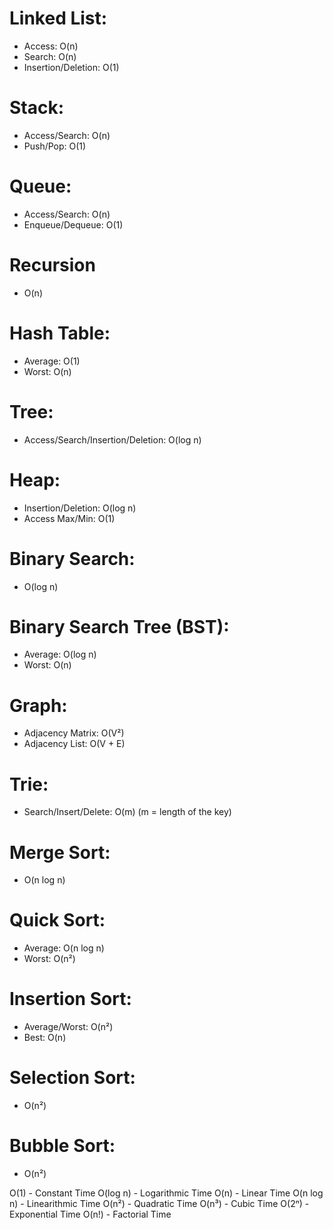 # Linked List:  
- Access: O(n)  
- Search: O(n)  
- Insertion/Deletion: O(1)  

# Stack:  
- Access/Search: O(n)  
- Push/Pop: O(1)  

# Queue:  
- Access/Search: O(n)  
- Enqueue/Dequeue: O(1)  

# Recursion
- O(n)

# Hash Table:  
- Average: O(1)  
- Worst: O(n)  

# Tree:  
- Access/Search/Insertion/Deletion: O(log n)   

# Heap:  
- Insertion/Deletion: O(log n)  
- Access Max/Min: O(1)  

# Binary Search: 
- O(log n)  

# Binary Search Tree (BST):  
- Average: O(log n)  
- Worst: O(n)  

# Graph:  
- Adjacency Matrix: O(V²)  
- Adjacency List: O(V + E)  

# Trie:  
- Search/Insert/Delete: O(m) (m = length of the key) 

# Merge Sort: 
- O(n log n)  

# Quick Sort:  
- Average: O(n log n)  
- Worst: O(n²)  

# Insertion Sort:  
- Average/Worst: O(n²)  
- Best: O(n)  

# Selection Sort: 
- O(n²)  

# Bubble Sort: 
- O(n²)


O(1) - Constant Time
O(log n) - Logarithmic Time
O(n) - Linear Time
O(n log n) - Linearithmic Time
O(n²) - Quadratic Time
O(n³) - Cubic Time
O(2ⁿ) - Exponential Time
O(n!) - Factorial Time